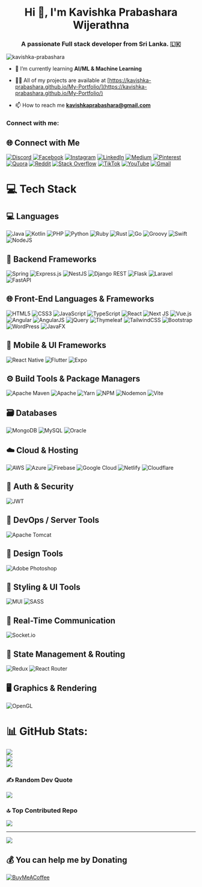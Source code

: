 <h1 align="center">Hi 👋, I'm Kavishka Prabashara Wijerathna</h1>
<h3 align="center">A passionate Full stack developer from Sri Lanka. 🇱🇰</h3>

<p align="left"> <img src="https://komarev.com/ghpvc/?username=kavishka-prabashara&label=Profile%20views&color=0e75b6&style=flat" alt="kavishka-prabashara" /> </p>

- 🌱 I’m currently learning **AI/ML & Machine Learning**

- 👨‍💻 All of my projects are available at [https://kavishka-prabashara.github.io/My-Portfolio/](https://kavishka-prabashara.github.io/My-Portfolio/)

- 📫 How to reach me **kavishkaprabashara@gmail.com**

<h3 align="left">Connect with me:</h3>

## 🌐 Connect with Me

[![Discord](https://img.shields.io/badge/Discord-7289DA?logo=discord&logoColor=white)](https://discord.gg/k.a.v.i.s.h.k.a)
[![Facebook](https://img.shields.io/badge/Facebook-1877F2?logo=facebook&logoColor=white)](https://facebook.com/kavishka.prabashara.7/)
[![Instagram](https://img.shields.io/badge/Instagram-E4405F?logo=instagram&logoColor=white)](https://instagram.com/kavishka_prabashara)
[![LinkedIn](https://img.shields.io/badge/LinkedIn-0077B5?logo=linkedin&logoColor=white)](https://linkedin.com/in/kavishka-prabashara-wijerathna-899588189/)
[![Medium](https://img.shields.io/badge/Medium-12100E?logo=medium&logoColor=white)](https://medium.com/@kavishkaprabashara)
[![Pinterest](https://img.shields.io/badge/Pinterest-E60023?logo=pinterest&logoColor=white)](https://pinterest.com/kavishkaprabashara/)
[![Quora](https://img.shields.io/badge/Quora-B92B27?logo=quora&logoColor=white)](https://quora.com/profile/Kavishka-Prabhashara)
[![Reddit](https://img.shields.io/badge/Reddit-FF4500?logo=reddit&logoColor=white)](https://reddit.com/user/AcanthisittaNice821/)
[![Stack Overflow](https://img.shields.io/badge/StackOverflow-FE7A16?logo=stack-overflow&logoColor=white)](https://stackoverflow.com/users/21977020/kavishka-prabhashara)
[![TikTok](https://img.shields.io/badge/TikTok-000000?logo=tiktok&logoColor=white)](https://tiktok.com/@@0azbycx0)
[![YouTube](https://img.shields.io/badge/YouTube-FF0000?logo=youtube&logoColor=white)](https://youtube.com/@aruthde7944)
[![Gmail](https://img.shields.io/badge/Email-D14836?logo=gmail&logoColor=white)](mailto:kavishkaprabashara@gmail.com)

# 💻 Tech Stack

## 💻 Languages
![Java](https://img.shields.io/badge/java-%23ED8B00.svg?style=for-the-badge&logo=openjdk&logoColor=white)
![Kotlin](https://img.shields.io/badge/kotlin-%237F52FF.svg?style=for-the-badge&logo=kotlin&logoColor=white)
![PHP](https://img.shields.io/badge/php-%23777BB4.svg?style=for-the-badge&logo=php&logoColor=white)
![Python](https://img.shields.io/badge/python-3670A0?style=for-the-badge&logo=python&logoColor=ffdd54)
![Ruby](https://img.shields.io/badge/ruby-%23CC342D.svg?style=for-the-badge&logo=ruby&logoColor=white)
![Rust](https://img.shields.io/badge/rust-%23000000.svg?style=for-the-badge&logo=rust&logoColor=white)
![Go](https://img.shields.io/badge/go-%2300ADD8.svg?style=for-the-badge&logo=go&logoColor=white)
![Groovy](https://img.shields.io/badge/Apache%20Groovy-4298B8.svg?style=for-the-badge&logo=Apache+Groovy&logoColor=white)
![Swift](https://img.shields.io/badge/swift-F54A2A?style=for-the-badge&logo=swift&logoColor=white)
![NodeJS](https://img.shields.io/badge/node.js-6DA55F?style=for-the-badge&logo=node.js&logoColor=white)

## 🧩 Backend Frameworks
![Spring](https://img.shields.io/badge/spring-%236DB33F.svg?style=for-the-badge&logo=spring&logoColor=white)
![Express.js](https://img.shields.io/badge/express.js-%23404d59.svg?style=for-the-badge&logo=express&logoColor=%2361DAFB)
![NestJS](https://img.shields.io/badge/nestjs-%23E0234E.svg?style=for-the-badge&logo=nestjs&logoColor=white)
![Django REST](https://img.shields.io/badge/DJANGO--REST-ff1709?style=for-the-badge&logo=django&logoColor=white&color=ff1709&labelColor=gray)
![Flask](https://img.shields.io/badge/flask-%23000.svg?style=for-the-badge&logo=flask&logoColor=white)
![Laravel](https://img.shields.io/badge/laravel-%23FF2D20.svg?style=for-the-badge&logo=laravel&logoColor=white)
![FastAPI](https://img.shields.io/badge/fastapi-005571?style=for-the-badge&logo=fastapi&logoColor=white)

## 🌐 Front-End Languages & Frameworks
![HTML5](https://img.shields.io/badge/html5-%23E34F26.svg?style=for-the-badge&logo=html5&logoColor=white)
![CSS3](https://img.shields.io/badge/css3-%231572B6.svg?style=for-the-badge&logo=css3&logoColor=white)
![JavaScript](https://img.shields.io/badge/javascript-%23323330.svg?style=for-the-badge&logo=javascript&logoColor=%23F7DF1E)
![TypeScript](https://img.shields.io/badge/typescript-%23007ACC.svg?style=for-the-badge&logo=typescript&logoColor=white)
![React](https://img.shields.io/badge/react-%2320232a.svg?style=for-the-badge&logo=react&logoColor=%2361DAFB)
![Next JS](https://img.shields.io/badge/Next-black?style=for-the-badge&logo=next.js&logoColor=white)
![Vue.js](https://img.shields.io/badge/vue.js-%2335495e.svg?style=for-the-badge&logo=vuedotjs&logoColor=%234FC08D)
![Angular](https://img.shields.io/badge/angular-%23DD0031.svg?style=for-the-badge&logo=angular&logoColor=white)
![AngularJS](https://img.shields.io/badge/angular.js-%23E23237.svg?style=for-the-badge&logo=angularjs&logoColor=white)
![jQuery](https://img.shields.io/badge/jquery-%230769AD.svg?style=for-the-badge&logo=jquery&logoColor=white)
![Thymeleaf](https://img.shields.io/badge/Thymeleaf-%23005C0F.svg?style=for-the-badge&logo=Thymeleaf&logoColor=white)
![TailwindCSS](https://img.shields.io/badge/tailwindcss-%2338B2AC.svg?style=for-the-badge&logo=tailwind-css&logoColor=white)
![Bootstrap](https://img.shields.io/badge/bootstrap-%238511FA.svg?style=for-the-badge&logo=bootstrap&logoColor=white)
![WordPress](https://img.shields.io/badge/WordPress-%23117AC9.svg?style=for-the-badge&logo=WordPress&logoColor=white)
![JavaFX](https://img.shields.io/badge/javafx-%23FF0000.svg?style=for-the-badge&logo=javafx&logoColor=white)

## 📱 Mobile & UI Frameworks
![React Native](https://img.shields.io/badge/react_native-%2320232a.svg?style=for-the-badge&logo=react&logoColor=%2361DAFB)
![Flutter](https://img.shields.io/badge/Flutter-%2302569B.svg?style=for-the-badge&logo=Flutter&logoColor=white)
![Expo](https://img.shields.io/badge/expo-1C1E24?style=for-the-badge&logo=expo&logoColor=#D04A37)

## ⚙️ Build Tools & Package Managers
![Apache Maven](https://img.shields.io/badge/Apache%20Maven-C71A36?style=for-the-badge&logo=Apache%20Maven&logoColor=white)
![Apache](https://img.shields.io/badge/apache-%23D42029.svg?style=for-the-badge&logo=apache&logoColor=white)
![Yarn](https://img.shields.io/badge/yarn-%232C8EBB.svg?style=for-the-badge&logo=yarn&logoColor=white)
![NPM](https://img.shields.io/badge/NPM-%23CB3837.svg?style=for-the-badge&logo=npm&logoColor=white)
![Nodemon](https://img.shields.io/badge/Nodemon-%23323330.svg?style=for-the-badge&logo=nodemon&logoColor=BBDEAD)
![Vite](https://img.shields.io/badge/vite-%23646CFF.svg?style=for-the-badge&logo=vite&logoColor=white)

## 🗃️ Databases
![MongoDB](https://img.shields.io/badge/MongoDB-%234ea94b.svg?style=for-the-badge&logo=mongodb&logoColor=white)
![MySQL](https://img.shields.io/badge/mysql-4479A1.svg?style=for-the-badge&logo=mysql&logoColor=white)
![Oracle](https://img.shields.io/badge/Oracle-F80000?style=for-the-badge&logo=oracle&logoColor=white)

## ☁️ Cloud & Hosting
![AWS](https://img.shields.io/badge/AWS-%23FF9900.svg?style=for-the-badge&logo=amazon-aws&logoColor=white)
![Azure](https://img.shields.io/badge/azure-%230072C6.svg?style=for-the-badge&logo=microsoftazure&logoColor=white)
![Firebase](https://img.shields.io/badge/firebase-%23039BE5.svg?style=for-the-badge&logo=firebase)
![Google Cloud](https://img.shields.io/badge/GoogleCloud-%234285F4.svg?style=for-the-badge&logo=google-cloud&logoColor=white)
![Netlify](https://img.shields.io/badge/netlify-%23000000.svg?style=for-the-badge&logo=netlify&logoColor=white)
![Cloudflare](https://img.shields.io/badge/Cloudflare-F38020?style=for-the-badge&logo=Cloudflare&logoColor=white)

## 🔐 Auth & Security
![JWT](https://img.shields.io/badge/JWT-black?style=for-the-badge&logo=JSON%20web%20tokens)

## 🧰 DevOps / Server Tools
![Apache Tomcat](https://img.shields.io/badge/apache%20tomcat-%23F8DC75.svg?style=for-the-badge&logo=apache-tomcat&logoColor=black)

## 📸 Design Tools
![Adobe Photoshop](https://img.shields.io/badge/adobe%20photoshop-%2331A8FF.svg?style=for-the-badge&logo=adobephotoshop&logoColor=white)

## 🎨 Styling & UI Tools
![MUI](https://img.shields.io/badge/MUI-%230081CB.svg?style=for-the-badge&logo=mui&logoColor=white)
![SASS](https://img.shields.io/badge/SASS-hotpink.svg?style=for-the-badge&logo=SASS&logoColor=white)

## 🔌 Real-Time Communication
![Socket.io](https://img.shields.io/badge/Socket.io-black?style=for-the-badge&logo=socket.io)

## 🧠 State Management & Routing
![Redux](https://img.shields.io/badge/redux-%23593d88.svg?style=for-the-badge&logo=redux&logoColor=white)
![React Router](https://img.shields.io/badge/React_Router-CA4245?style=for-the-badge&logo=react-router&logoColor=white)

## 🖥️ Graphics & Rendering
![OpenGL](https://img.shields.io/badge/OpenGL-%23FFFFFF.svg?style=for-the-badge&logo=opengl)


# 📊 GitHub Stats:
![](https://github-readme-stats.vercel.app/api?username=Kavishka-Prabashara&theme=blue_navy&hide_border=false&include_all_commits=false&count_private=false)<br/>
![](https://nirzak-streak-stats.vercel.app/?user=Kavishka-Prabashara&theme=blue_navy&hide_border=false)<br/>
![](https://github-readme-stats.vercel.app/api/top-langs/?username=Kavishka-Prabashara&theme=blue_navy&hide_border=false&include_all_commits=false&count_private=false&layout=compact)

### ✍️ Random Dev Quote
![](https://quotes-github-readme.vercel.app/api?type=horizontal&theme=dark)

### 🔝 Top Contributed Repo
![](https://github-contributor-stats.vercel.app/api?username=Kavishka-Prabashara&limit=5&theme=dark&combine_all_yearly_contributions=true)

---
[![](https://visitcount.itsvg.in/api?id=Kavishka-Prabashara&icon=0&color=7)](https://visitcount.itsvg.in)

  ## 💰 You can help me by Donating
  [![BuyMeACoffee](https://img.shields.io/badge/Buy%20Me%20a%20Coffee-ffdd00?style=for-the-badge&logo=buy-me-a-coffee&logoColor=black)](https://buymeacoffee.com/kavishkaprd) 

  
<!-- Proudly created with GPRM ( https://gprm.itsvg.in ) -->
